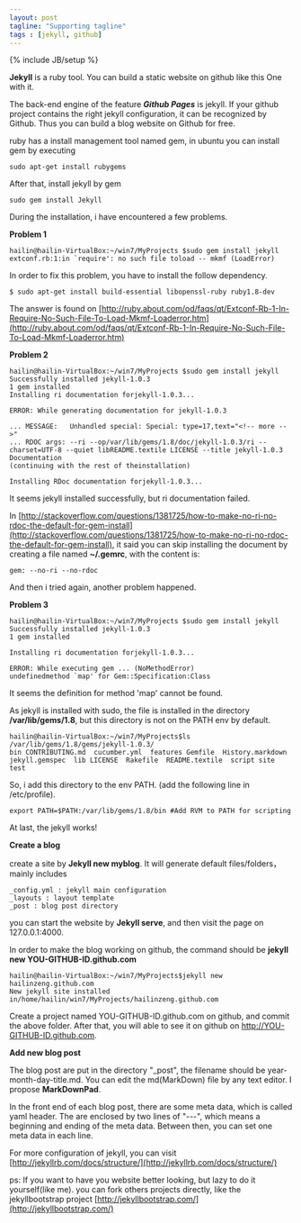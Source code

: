 ```yaml
---
layout: post
tagline: "Supporting tagline"
tags : [jekyll, github]
---
```

{% include JB/setup %}

**Jekyll** is a ruby tool. You can build a static website on github like this One with it.


The back-end engine of the feature ***Github Pages*** is jekyll. If your github project contains the right jekyll configuration, it can be recognized by Github. Thus you can build a blog website on Github for free.


ruby has a install management tool named gem, in ubuntu you can install gem by executing

    sudo apt-get install rubygems


After that, install jekyll by gem

    sudo gem install Jekyll


During the installation, i have encountered a few problems.

**Problem 1**

    hailin@hailin-VirtualBox:~/win7/MyProjects $sudo gem install jekyll
    extconf.rb:1:in `require': no such file toload -- mkmf (LoadError)



In order to fix this problem, you have to install the follow dependency.

    $ sudo apt-get install build-essential libopenssl-ruby ruby1.8-dev


The answer is found on [http://ruby.about.com/od/faqs/qt/Extconf-Rb-1-In-Require-No-Such-File-To-Load-Mkmf-Loaderror.htm](http://ruby.about.com/od/faqs/qt/Extconf-Rb-1-In-Require-No-Such-File-To-Load-Mkmf-Loaderror.htm)


**Problem 2**

    hailin@hailin-VirtualBox:~/win7/MyProjects $sudo gem install jekyll
    Successfully installed jekyll-1.0.3
    1 gem installed
    Installing ri documentation forjekyll-1.0.3...

    ERROR: While generating documentation for jekyll-1.0.3

    ... MESSAGE:   Unhandled special: Special: type=17,text="<!-- more -->"
    ... RDOC args: --ri --op/var/lib/gems/1.8/doc/jekyll-1.0.3/ri --charset=UTF-8 --quiet libREADME.textile LICENSE --title jekyll-1.0.3 Documentation
    (continuing with the rest of theinstallation)

    Installing RDoc documentation forjekyll-1.0.3...


It seems jekyll installed successfully, but ri documentation failed.

In [http://stackoverflow.com/questions/1381725/how-to-make-no-ri-no-rdoc-the-default-for-gem-install](http://stackoverflow.com/questions/1381725/how-to-make-no-ri-no-rdoc-the-default-for-gem-install), it said you can skip installing the document by creating a file  named **~/.gemrc**, with the content is:

    gem: --no-ri --no-rdoc




And then i tried again, another problem happened.

**Problem 3**

    hailin@hailin-VirtualBox:~/win7/MyProjects $sudo gem install jekyll
    Successfully installed jekyll-1.0.3
    1 gem installed

    Installing ri documentation forjekyll-1.0.3...

    ERROR: While executing gem ... (NoMethodError)
    undefinedmethod `map' for Gem::Specification:Class


It seems the definition for method 'map' cannot be found.

As jekyll is installed with sudo, the file is installed in the directory **/var/lib/gems/1.8**, but this directory is not on the PATH env by default.

    hailin@hailin-VirtualBox:~/win7/MyProjects$ls /var/lib/gems/1.8/gems/jekyll-1.0.3/
    bin CONTRIBUTING.md  cucumber.yml  features Gemfile  History.markdown  jekyll.gemspec  lib LICENSE  Rakefile  README.textile  script site  test

So, i add this directory to the env PATH. (add the following line in /etc/profile).

    export PATH=$PATH:/var/lib/gems/1.8/bin #Add RVM to PATH for scripting


At last, the jekyll works!

**Create a blog**

create a site by **Jekyll new myblog**. It will generate default files/folders，mainly includes

    _config.yml : jekyll main configuration
    _layouts : layout template
    _post : blog post directory



you can start the website by **Jekyll serve**, and then visit the page on 127.0.0.1:4000.


In order to make the blog working on github, the command should be **jekyll new YOU-GITHUB-ID.github.com**

    hailin@hailin-VirtualBox:~/win7/MyProjects$jekyll new hailinzeng.github.com
    New jekyll site installed in/home/hailin/win7/MyProjects/hailinzeng.github.com


Create a project named YOU-GITHUB-ID.github.com on github, and commit the above folder. After that, you will able to see it on github on http://YOU-GITHUB-ID.github.com.


**Add new blog post**

The blog post are put in the directory "_post", the filename should be year-month-day-title.md. You can edit the md(MarkDown) file by any text editor. I propose **MarkDownPad**.


In the front end of each blog post, there are some meta data, which is called yaml header. The are enclosed by two lines of "---", which means a beginning and ending of the meta data. Between then, you can set one meta data in each line.


For more configuration of jekyll, you can visit [http://jekyllrb.com/docs/structure/](http://jekyllrb.com/docs/structure/)


ps: If you want to have you website better looking, but lazy to do it yourself(like me). you can fork others projects directly, like the jekyllbootstrap project [http://jekyllbootstrap.com/](http://jekyllbootstrap.com/)
